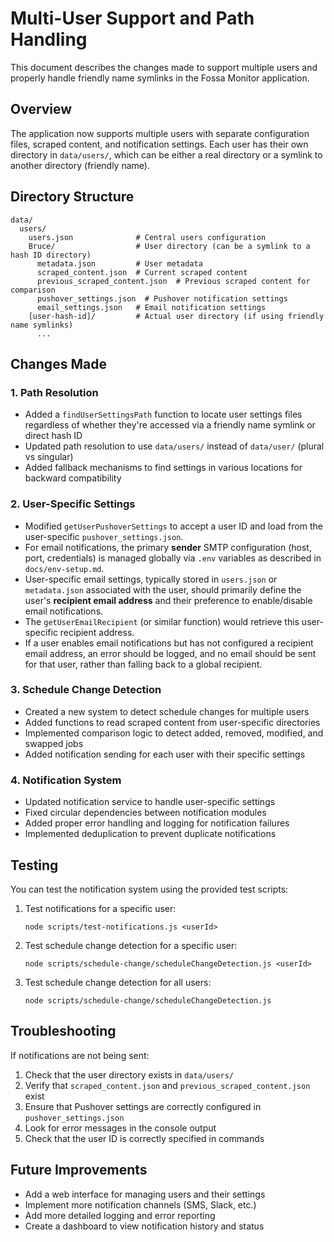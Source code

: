 # Multi-User Support and Path Handling

This document describes the changes made to support multiple users and properly handle friendly name symlinks in the Fossa Monitor application.

## Overview

The application now supports multiple users with separate configuration files, scraped content, and notification settings. Each user has their own directory in `data/users/`, which can be either a real directory or a symlink to another directory (friendly name).

## Directory Structure

```
data/
  users/
    users.json              # Central users configuration
    Bruce/                  # User directory (can be a symlink to a hash ID directory)
      metadata.json         # User metadata
      scraped_content.json  # Current scraped content
      previous_scraped_content.json  # Previous scraped content for comparison
      pushover_settings.json  # Pushover notification settings
      email_settings.json   # Email notification settings
    [user-hash-id]/         # Actual user directory (if using friendly name symlinks)
      ...
```

## Changes Made

### 1. Path Resolution

- Added a `findUserSettingsPath` function to locate user settings files regardless of whether they're accessed via a friendly name symlink or direct hash ID
- Updated path resolution to use `data/users/` instead of `data/user/` (plural vs singular)
- Added fallback mechanisms to find settings in various locations for backward compatibility

### 2. User-Specific Settings

- Modified `getUserPushoverSettings` to accept a user ID and load from the user-specific `pushover_settings.json`.
- For email notifications, the primary **sender** SMTP configuration (host, port, credentials) is managed globally via `.env` variables as described in `docs/env-setup.md`.
- User-specific email settings, typically stored in `users.json` or `metadata.json` associated with the user, should primarily define the user's **recipient email address** and their preference to enable/disable email notifications.
- The `getUserEmailRecipient` (or similar function) would retrieve this user-specific recipient address.
- If a user enables email notifications but has not configured a recipient email address, an error should be logged, and no email should be sent for that user, rather than falling back to a global recipient.

### 3. Schedule Change Detection

- Created a new system to detect schedule changes for multiple users
- Added functions to read scraped content from user-specific directories
- Implemented comparison logic to detect added, removed, modified, and swapped jobs
- Added notification sending for each user with their specific settings

### 4. Notification System

- Updated notification service to handle user-specific settings
- Fixed circular dependencies between notification modules
- Added proper error handling and logging for notification failures
- Implemented deduplication to prevent duplicate notifications

## Testing

You can test the notification system using the provided test scripts:

1. Test notifications for a specific user:
   ```
   node scripts/test-notifications.js <userId>
   ```

2. Test schedule change detection for a specific user:
   ```
   node scripts/schedule-change/scheduleChangeDetection.js <userId>
   ```

3. Test schedule change detection for all users:
   ```
   node scripts/schedule-change/scheduleChangeDetection.js
   ```

## Troubleshooting

If notifications are not being sent:

1. Check that the user directory exists in `data/users/`
2. Verify that `scraped_content.json` and `previous_scraped_content.json` exist
3. Ensure that Pushover settings are correctly configured in `pushover_settings.json`
4. Look for error messages in the console output
5. Check that the user ID is correctly specified in commands

## Future Improvements

- Add a web interface for managing users and their settings
- Implement more notification channels (SMS, Slack, etc.)
- Add more detailed logging and error reporting
- Create a dashboard to view notification history and status 